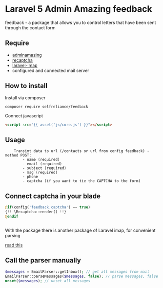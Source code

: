 # Laravel 5 Admin Amazing feedback
feedback - a package that allows you to control letters that have been sent through the contact form

## Require

- [adminamazing](https://github.com/selfrelianceme/adminamazing)
- [recaptcha](https://github.com/greggilbert/recaptcha)
- [laravel-imap](https://github.com/Webklex/laravel-imap)
- configured and connected mail server

## How to install

Install via composer
```
composer require selfreliance/feedback
```

Connect javascript
```html
<script src="{{ asset('js/core.js') }}"></script>
```

## Usage

```
	Transimt data to url (/contacts or url from config feedback) - method POST:
		- name (required)
		- email (required)
		- subject (required)
		- msg (required)
		- phone
		- captcha (if you want to tie the CAPTCHA to the form)
```

## Connect captcha in your blade
```php
@if(config('feedback.captcha') == true)
{!! \Recaptcha::render() !!}
@endif
```

##

With the package there is another package of Laravel imap, for convenient parsing

[read this](https://github.com/Webklex/laravel-imap/blob/master/README.md)

##

## Call the parser manually
```php
$messages = EmailParser::getInbox(); // get all messages from mail
EmailParser::parseMessages($messages, false); // parse messages, false (EnableQuotes)
unset($messages); // unset all messages
```